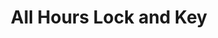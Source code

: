 ---
title: "All Hours Lock and Key"
url: /lexington/all-hours-lock-and-key/
shop: Schlüsseldienst
---